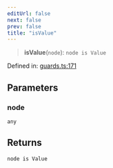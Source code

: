 ```yaml
---
editUrl: false
next: false
prev: false
title: "isValue"
---
```


> **isValue**(`node`): `node is Value`

Defined in: [guards.ts:171](https://github.com/rcs-agents/rcs-lang/blob/81d17140acf0fdf5d22c6fbab7c85de9a28f20ae/packages/ast/src/guards.ts#L171)

## Parameters

### node

`any`

## Returns

`node is Value`
